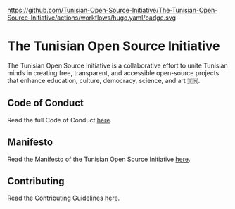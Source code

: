 https://github.com/Tunisian-Open-Source-Initiative/The-Tunisian-Open-Source-Initiative/actions/workflows/hugo.yaml/badge.svg
# The Tunisian Open Source Initiative

The Tunisian Open Source Initiative is a collaborative effort to unite Tunisian minds in creating free, transparent, and accessible open-source projects that enhance education, culture, democracy, science, and art 🇹🇳.

## Code of Conduct
Read the full Code of Conduct [here](CODE_OF_CONDUCT.md).

## Manifesto 
Read the Manifesto of the Tunisian Open Source Initiative [here](src/content/manifesto/_index.md).

## Contributing
Read the Contributing Guidelines [here](CONTRIBUTING.md).
